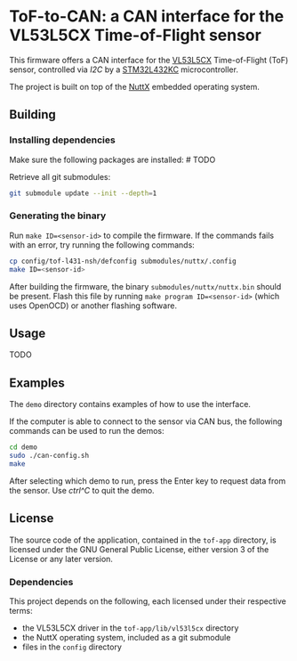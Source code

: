 # ToF-to-CAN: a CAN interface for the VL53L5CX Time-of-Flight sensor
This firmware offers a CAN interface for the
[VL53L5CX](https://www.st.com/en/imaging-and-photonics-solutions/vl53l5cx.html)
Time-of-Flight (ToF) sensor, controlled via *I2C* by a
[STM32L432KC](https://www.st.com/en/microcontrollers-microprocessors/stm32l432kc.html)
microcontroller.

The project is built on top of the [NuttX](https://nuttx.apache.org/)
embedded operating system.

## Building
### Installing dependencies
Make sure the following packages are installed: # TODO

Retrieve all git submodules:

```sh
git submodule update --init --depth=1
```
### Generating the binary
Run `make ID=<sensor-id>` to compile the firmware. If the commands fails
with an error, try running the following commands:

```sh
cp config/tof-l431-nsh/defconfig submodules/nuttx/.config
make ID=<sensor-id>
```

After building the firmware, the binary `submodules/nuttx/nuttx.bin`
should be present. Flash this file by running `make program
ID=<sensor-id>` (which uses OpenOCD) or another flashing software.

## Usage
TODO

## Examples
The `demo` directory contains examples of how to use the interface.

If the computer is able to connect to the sensor via CAN bus, the
following commands can be used to run the demos:

```sh
cd demo
sudo ./can-config.sh
make
```

After selecting which demo to run, press the Enter key to request data
from the sensor. Use *ctrl^C* to quit the demo.

## License
The source code of the application, contained in the `tof-app`
directory, is licensed under the GNU General Public License, either
version 3 of the License or any later version.

### Dependencies
This project depends on the following, each licensed under their
respective terms:
- the VL53L5CX driver in the `tof-app/lib/vl53l5cx` directory
- the NuttX operating system, included as a git submodule
- files in the `config` directory
